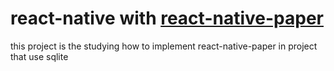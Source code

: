 # react-native with [react-native-paper](https://github.com/callstack/react-native-paper)

this project is the studying how to implement react-native-paper in project that use sqlite
